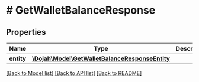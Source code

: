# # GetWalletBalanceResponse

## Properties

Name | Type | Description | Notes
------------ | ------------- | ------------- | -------------
**entity** | [**\Dojah\Model\GetWalletBalanceResponseEntity**](GetWalletBalanceResponseEntity.md) |  | [optional]

[[Back to Model list]](../../README.md#models) [[Back to API list]](../../README.md#endpoints) [[Back to README]](../../README.md)
